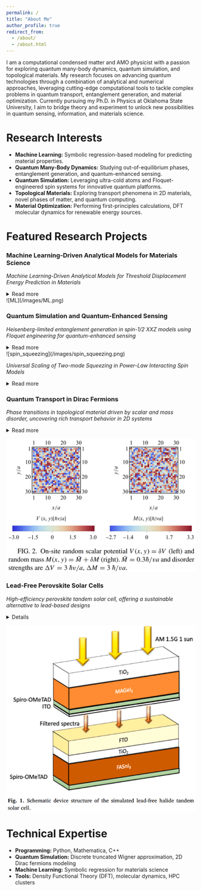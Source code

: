 ```yaml
---
permalink: /
title: "About Me"
author_profile: true
redirect_from: 
  - /about/
  - /about.html
---
```


I am a computational condensed matter and AMO physicist with a passion for exploring quantum many-body dynamics, quantum simulation, and topological materials. My research focuses on advancing quantum technologies through a combination of analytical and numerical approaches, leveraging cutting-edge computational tools to tackle complex problems in quantum transport, entanglement generation, and material optimization.
Currently pursuing my Ph.D. in Physics at Oklahoma State University, I aim to bridge theory and experiment to unlock new possibilities in quantum sensing, information, and materials science.

Research Interests
======
- **Machine Learning:** Symbolic regression-based modeling for predicting material properties. 
- **Quantum Many-Body Dynamics:** Studying out-of-equilibrium phases, entanglement generation, and quantum-enhanced sensing.
- **Quantum Simulation:** Leveraging ultra-cold atoms and Floquet-engineered spin systems for innovative quantum platforms.
- **Topological Materials:** Exploring transport phenomena in 2D materials, novel phases of matter, and quantum computing.
- **Material Optimization:** Performing first-principles calculations, DFT molecular dynamics for renewable energy sources.

Featured Research Projects
======


### Machine Learning-Driven Analytical Models for Materials Science
*Machine Learning-Driven Analytical Models for Threshold Displacement Energy
Prediction in Materials*     
<details>
  <summary>Read more</summary>
  Understanding how materials respond to radiation is crucial for applications in nuclear reactors, spacecraft, and radiation shielding. The threshold 
  displacement energy (Ed), which quantifies the minimum energy required to create a stable defect in a material, plays a key role in predicting radiation damage. 
  However, conventional methods to determine Ed rely on expensive experiments and computationally intensive simulations.

  In this work, we leverage the Sure Independence Screening and Sparsifying Operator (SISSO) machine learning algorithm to develop analytical models for 
  predicting Ed using fundamental material properties. Our models achieve high accuracy for monoatomic materials, outperforming existing empirical approaches. 
  While predictions for polyatomic materials reveal challenges due to data complexity, they highlight opportunities for further improvements with expanded 
  datasets.

  A key finding of our study is the identification of cohesive energy and melting temperature as dominant factors influencing Ed, providing insights into defect 
  formation and material resilience. By offering a data-driven approach to estimating radiation damage, this work lays the groundwork for accelerated material 
  screening and design in radiation-hardened environments.
  


  
</details>  
![ML](/images/ML.png)  


### Quantum Simulation and Quantum-Enhanced Sensing
*Heisenberg-limited entanglement generation in spin-1/2 XXZ models using Floquet engineering for quantum-enhanced sensing*     
<details>
  <summary>Read more</summary>
  In classical sensing, the sensitivity of measurements improves with the number of particles or resources
  (such as photons or atoms) as 1/√N, known as the Standard Quantum Limit (SQL). However, quantum-enhanced sensing can leverage entangled states to surpass this      limit and in principle achieve a scaling
  of 1/N, referred to as the Heisenberg limit, by maximizing the generation of metrologically useful
  1entanglement. To that end, engineering the many-body dynamics of quantum systems to maximize
  the generation of useful entanglement is a critical goal for fulfilling the promise of quantum advantage.
  One particularly promising avenue is quantum spin systems, which can now be manipulated along the
  complementary axes of time and space, opening up new scopes for engineering their quantum dynamics.<br>
  In this work[1] with my supervisor Thomas
  Bilitewski, we show that combining spatial and
  temporal control enables Heisenberg-limited scaling of two-mode squeezing in power-law interacting spin models, currently accessible in a broad
  range of quantum platforms. Specifically, I work
  with a power-law interacting bilayer XXZ spin
  model, shown schematically in Fig. 1(a). The role
  of interlayer spin-exchange interactions ( V ⊥,AB
  ij )
  in this model is to create entangled pairs of flipped
  spins, whereas the interlayer Ising interactions (
  V z,AB
  ij ) will energetically penalize the creation of
  spin flips. We use Floquet pulse-sequence to engineer spin-spin interactions adapted to spatially
  structured states in bi-layers. This six-step layer-dependent sequence is shown in Fig. 1(b). This
  allows us to overcome limitations on the achievable squeezing, while also lifting restrictions on the
  required interactions, making it accessible in a broader range of platforms.<br>
  I performed extensive numerical calculations using a semiclassical phase-space method known as
  discrete truncated Wigner approximation (dTWA) to simulate the quantum many-body nonequilibrium
  dynamics of the spin model. I wrote my own Python scripts to model the appropriate bilayer and perform
  numerical integration and ran the scripts on an HPC cluster using bash scripts.<br>
  Our results demonstrate that Heisenberg scaling is achievable in this setting beyond the infinite range interaction case, opening it up to the full range of        power-law interacting systems. Overall we
  show that using spatiotemporal control to engineer the many-body dynamics unlocks the ultimate limit
  of sensitivity in a variety of spin systems.
  


  
</details>  
![spin_squeezing](/images/spin_squeezing.png)  


  
*Universal Scaling of Two-mode Squeezing in Power-Law Interacting Spin Models*
<details>
<summary>Read more</summary>
  In our previous work discussed above, we showed that power-law interacting spin-1/2 XXZ models allow scalable generation of entanglement in the form of            two-mode squeezing and thus achieves
  Heisenberg limited squeezing. Crucially, this depends on each spin layer behaving collectively, which
  requires sufficiently strong intra-plane and sufficiently homogeneous inter-layer interactions.
  In my current project with Thomas Bilitewski and in collaboration with our group’s postdoc Samuel
  Begg, I focus on the transition from dynamics characterized by Heisenberg limited squeezing to nonfully collective behavior in 1D (spin ladder) and 2D (spin       bilayer) systems for a range of power-law
  interaction exponents. We identify a universal scaling of the generated squeezing in terms of system
  parameters and identify distinct phases as a function of dimensionality, power-law exponent, and aspect
  ratio of the system. We are currently at the manuscript preparation stage for this project.
  This study offers a comprehensive framework for engineering collective quantum states in experimental platforms that realize power-law spin models, advancing      applications in quantum sensing and
  simulation.
</details>  

### Quantum Transport in Dirac Fermions
*Phase transitions in topological material driven by scalar and mass disorder, uncovering rich transport behavior in 2D systems*  
<details>
  <summary>Read more</summary>
  
  Two-dimensional Dirac fermions, particularly those found in topological materials, have promising applications in areas like spintronics, quantum computing,       and optoelectronics due to robust surface
  conducting states with Dirac fermions that are protected against perturbations, allowing for highly
  efficient charge and spin transport with minimal dissipation. On the other hand, the unique nature of
  Dirac fermions can lead to unusual quantum transport phenomena, including quantized conductance
  and absence of metal-insulator transition under certain disorder types.<br>
  In this project, with my co-advisor Mario Borunda, I analyzed how the combination of scalar
  potential and mass disorder affects the transport properties of Dirac fermions. Using a tight-binding
  model on a lattice with uncorrelated on-site disorder, I calculated the conductivity from the transmission
  eigenvalues via the Landauer formula. For this, I wrote my own Mathematica scripts that model the
  lattice structure and calculate the eigenvalues.<br>
  Our results demonstrate that combining these two types of disorder leads to rich phase behavior,
  including insulating, scale-invariant, and metallic phases. The phases emerge at critical values of scalar
  potential and random mass (gap) disorder. Such disorders can be engineered by controlling the sample’s
  charge fluctuation which depends on the level of impurity. For multilayer systems like bilayer graphene
  or graphene on h-BN, the unprecedented precision in controlling twist angle and interlayer distance
  enables fine-tuning of interlayer coupling, which, along with gate voltage, determines the mass disorder.<br>
  Motivated by these experimentally realizable controls, I investigated a broad disorder landscape,
  identifying the critical disorder strengths at which the phase transitions occur. Our work highlights
  the interdependent way different types of disorders can affect the phases accessible to a massive Dirac
  fermion system and how tuning the disorders can control its transport behavior.
</details>  
   
![quantum_transport](/images/quantum_transport.png)   

### Lead-Free Perovskite Solar Cells
*High-efficiency perovskite tandem solar cell, offering a sustainable alternative to lead-based designs*  
<details>
  During the early stage of my Ph.D. before moving on to work with topological materials and spin
  models, I worked on numerically simulating solar cells and their optimization.<br>
  In this project[3] under the supervision of my co-advisor Mario Borunda, I used a numerical solar
  cell simulation tool, SCAPS, which solves the Poisson equation and the continuity equations for charge
  carriers (electrons and holes) to compute the electrostatics and transport properties within the solar cell.
  I modeled a tandem solar cell consisting of the perovskite subcells, MAGeI3 and FASnI3. Perovskite solar
  cells (PSCs) have gained significant attention in recent years due to their rapid efficiency improvements,
  cost-effectiveness, and versatility in parameter tuning. However, some of the best-performing perovskite
  materials contain lead, raising concerns about environmental impact and toxicity.<br>
  I addressed this challenge by working with lead-free perovskites and performing extensive numerical
  simulations to explore the parameter space of optoelectrical properties such as band gap, charge mobility, dielectric permittivity, etc. Our results show that     after optimization, 31% efficiency is reached,
  suggesting lead-free perovskites can compete with lead-based devices.
</details>  
   
![solar_cell](/images/solar_cell.png)

Technical Expertise
======
- **Programming:** Python, Mathematica, C++
- **Quantum Simulation:** Discrete truncated Wigner approximation, 2D Dirac fermions modeling
- **Machine Learning:** Symbolic regression for materials science
- **Tools:** Density Functional Theory (DFT), molecular dynamics, HPC clusters


